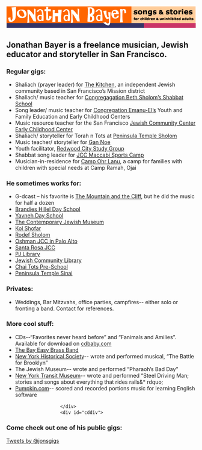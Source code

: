 <!DOCTYPE html>
<html>

<head>
    <link href='http://fonts.googleapis.com/css?family=Copse' rel='stylesheet' type='text/css'>
    <meta charset="UTF-8">
    <title>Jonathan Bayer</title>
    <link rel="stylesheet" href="baseline.css">
    <link rel="stylesheet" href="style.css">
</head>

<body>
    <div id="container">
    <img src="images/JB_logo.gif" alt="">
    <div id="wrapper">
        <div id="maincontent">
        <div class="entrytext"><h2 class="intro">Jonathan Bayer is a freelance musician, Jewish educator and storyteller in San Francisco.</h2>
                        <h3 id="regular-gigs">Regular gigs:</h3>
                        <ul class="repeatables">
                            <li class="editable">Shaliach (prayer leader) for <a href="http://thekitchensf.org">The Kitchen</a>, an independent Jewish community based in San Francisco’s Mission district</li>
                            <li class="editable">Shaliach/ music teacher for <a href="http://bethsholomsf.org">Congregagation Beth Sholom’s Shabbat School</a>
                            </li>
                            <li class="editable">Song leader/ music teacher for <a href="http://Emanuelsf.org">Congregation Emanu-El’s</a> Youth and Family Education and Early Childhood Centers</li>
                            <li class="editable">Music resource teacher for the San Francisco <a href="http://jccsf.org">Jewish Community Center Early Childhood Center</a>
                            </li>
                            <li class="editable">Shaliach/ storyteller for Torah n Tots at <a href="http://sholom.org">Peninsula Temple Sholom</a>
                            </li>
                            <li class="editable">Music teacher/ storyteller for <a href="http://chabadnoevalley.org">Gan Noe</a>
                            </li>
                            <li class="editable">Youth facilitator, <a href="http://kevah.org">Redwood City Study Group</a>
                            </li>
                            <li class="editable">Shabbat song leader for <a href="http://maccabisportscamp.org">JCC Maccabi Sports Camp</a>
                            </li>
                            <li class="editable">Musician-in-residence for <a href="http://ramah.org">Camp Ohr Lanu</a>, a camp for families with children with special needs at Camp Ramah, Ojai</li>
                        </ul>
                        <h3 id="he-sometimes-works-for">He sometimes works for:</h3>
                        <ul class="repeatables">
                            <li class="editable">G-dcast – his favorite is <a href="http://www.g-dcast.com/mountain" title="The Mountain and the Cliff - G-dcastG-dcast">The Mountain and the Cliff</a>, but he did the music for half a dozen</li>
                            <li class="editable"><a href="http://www.bhds.org/">Brandies Hillel Day School</a>
                            </li>
                            <li class="editable"><a href="http://www.yavnehdayschool.org/">Yavneh Day School</a>
                            </li>
                            <li class="editable"><a href="http://www.thecjm.org/">The Contemporary Jewish Museum</a>
                            </li>
                            <li class="editable"><a href="http://kolshofar.org/">Kol Shofar</a>
                            </li>
                            <li class="editable"><a href="http://www.rodefsholom.org">Rodef Sholom</a>
                            </li>
                            <li class="editable"><a href="http://paloaltojcc.org/">Oshman JCC in Palo Alto</a>
                            </li>
                            <li class="editable"><a href="http://www.jccsoco.org/">Santa Rosa JCC</a>
                            </li>
                            <li class="editable"><a href="http://www.pjlibrary.org/">PJ Library</a>
                            </li>
                            <li class="editable"><a href="http://www.jewishlearningworks.org/library">Jewish Community Library</a></li>
                            <li class="editable"><a href="http://www.chaitotspreschool.com/">Chai Tots Pre-School</a>
                            </li>
                            <li class="editable"><a href="http://www.peninsulasinai.org/">Peninsula Temple Sinai</a>
                            </li>
                        </ul>
                        <h3 id="privates">Privates:</h3>
                        <ul class="repeatables">
                            <li class="editable">Weddings, Bar Mitzvahs, office parties, campfires-- either solo or fronting a band. Contact for references.</li>
                        </ul>
                        <h3 id="more-cool-stuff">More cool stuff:</h3>
                        <ul>
                            <li class="editable">CDs--“Favorites never heard before” and “Fanimals and Amilies”. Available for download on <a href="http://cdbaby.com">cdbaby.com</a>
                            </li>
                            <li class="editable"><a href="http://bayeasybrassband.com">The Bay Easy Brass Band</a>
                            </li>
                            <li class="editable"><a href="http://www.nyhistory.org/">New York Historical Society</a>-- wrote and performed musical, “The Battle for Brooklyn”</li>
                            <li class="editable">The Jewish Museum-- wrote and performed “Pharaoh’s Bad Day”</li>
                            <li class="editable"><a href="http://web.mta.info/mta/museum/">New York Transit Museum</a>-- wrote and performed “Steel Driving Man; stories and songs about everything that rides rails&amp;* rdquo;</li>
                            <li class="editable"><a href="http://Pumpkin.com">Pumpkin.com</a>-- scored and recorded portions music for learning English software</li>
                        </ul>
                        </div>


                        </div>
                        <div id="cddiv">

<div id="twitter_div">
<h3>Come check out one of his public gigs:</h3>
 <a class="twitter-timeline" data-chrome="nofooter" data-dnt="true" href="https://twitter.com/jonsgigs" data-widget-id="528032284209729537">Tweets by @jonsgigs</a>
<script>!function(d,s,id){var js,fjs=d.getElementsByTagName(s)[0],p=/^http:/.test(d.location)?'http':'https';if(!d.getElementById(id)){js=d.createElement(s);js.id=id;js.src=p+"://platform.twitter.com/widgets.js";fjs.parentNode.insertBefore(js,fjs);}}(document,"script","twitter-wjs");</script>
</div></div>
        </div>
</body>

</html>
